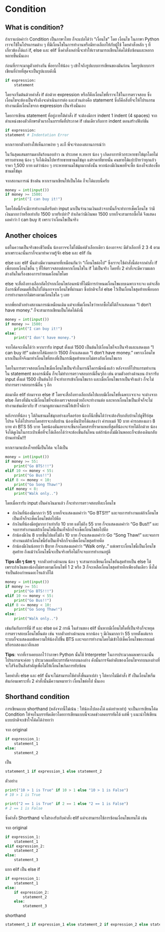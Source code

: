 # Condition

## What is condition?

ถ้าเราแปลคำว่า Condition เป็นภาษาไทย ก็จะแปลได้ว่า “เงื่อนไข” โดย เงื่อนไข ในภาษา Python เราจะใช้ในโปรแกรมต่าง ๆ ที่มีเงื่อนไขในการทำงานหรือมีทางเลือกให้กับผู้ใช้ โดยคำสั่งหลัก ๆ ที่เกี่ยวข้องได้แก่ if, else และ elif ซึ่งคำสั่งเหล่านี้จะทำให้เราสามารถเขียนโค้ดได้ซับซ้อนและหลากหลายขึ้นนั่นเอง

ก่อนที่เราจะมาดูตัวอย่างกัน พี่อยากให้น้อง ๆ เข้าใจถึงรูปแบบการเขียนของมันก่อน โดยรูปแบบการเขียนที่ง่ายที่สุดจะเป็นรูปแบบดังนี้

```python
if expression:
    statement
```

โดยจะเริ่มต้นด้วยคำสั่ง if ต่อด้วย expression หรือก็คือเงื่อนไขที่เราจะใช้ในการตรวจสอบ ซึ่งเงื่อนไขจะต้องเป็นจริงถึงจะดำเนินการต่อ และส่วนล่างคือ statement ซึ่งก็คือสิ่งที่จะให้โปรแกรมทำงานเมื่อเงื่อนไขจาก expression เป็นจริงนั่นเอง

โดยการเขียน statement ที่อยู่ภายใต้คำสั่ง if จะต้องมีการ indent 1 indent (4 spaces) จากตำแหน่งของตัวอักษรตัวแรกในบรรทัดที่ประกาศ if เช่นเดียวกับการ indent ตอนสร้างฟังก์ชัน

```python
if expression:
statement # Indentation Error
```

หากเรายกตัวอย่างให้เห็นภาพง่าย ๆ ละก็ พี่จะจำลองสถานการณ์ว่า

ในวันสุดแสนธรรมดาอันร้อนอบอ้าว ณ ประเทศ ท.ทหาร น้อง ๆ เกิดอาการหิวกระหายชาไข่มุกโดยไม่ทราบสาเหตุ น้อง ๆ จึงได้เดินไปหาร้ายขายชานมไข่มุก แต่ราคาที่ขายนั้น คนขายได้แปะป้ายว่าทุกแก้วราคา 1,500 บาท แต่ว่าน้อง ๆ กระหายขานมไข่มุกมากดังนั้น หากน้องมีเงินพอที่จะซื้อ น้องก็จะต้องซื้อชานมไข่มุก

จากสถานการณ์ ข้างต้น หากเรามาเขียนให้เป็นโค้ด ก็จะได้แบบนี้ครับ

```python
money = int(input())
if money >= 1500:
    print("I can buy it!")
```

โดยโค้ดนี้ก็จะมีการทำงานคือรับค่า input มาเป็นจำนวนเงินแล้วจากนั้นก็จะทำการเช็คเงื่อนไข ว่ามีเงินมากกว่าหรือเท่ากับ 1500 บาทรึเปล่า? ถ้าเกิดว่ามีเงินพอ 1500 บาทก็จะสามารถซื้อได้ จึงแสดงผลคำว่า I can buy it เพราะว่าเงื่อนไขเป็นจริง

## Another choices

แต่ในความเป็นจริงของชีวิตนั้น น้องอาจจะไม่ได้มีแค่ตัวเลือกเดียว น้องอาจจะ มีตัวเลือกที่ 2 3 4 ตามมาเพราะฉะนั้นเราก็จะมาทำความรู้จัก else และ elif กัน

else และ elif นั้นต่างมีความหมายที่เหมือนกันว่า “เงื่อนไขต่อไป” ซึ่งเราจะใช้คำสั่งนี้ต่อจากคำสั่ง if เพื่อบอกเงื่อนไขอื่น ๆ ที่ให้ตรวจสอบต่อหากเงื่อนไขใน if ไม่เป็นจริง โดยทั้ง 2 คำสั่งจะมีความแตกต่างกันในเรื่องของการกำหนดเงื่อนไขโดย

else จะสื่อถึงทางเลือกถัดไปจากเงื่อนไขก่อนหน้าที่ไม่มีการกำหนดเงื่อนไขแบบเฉพาะเจาะจง แต่จะสื่อถึงกรณีทั้งหมดที่เป็นไปได้นอกจากเงื่อนไขที่ผ่านมา ซึ่งปกติจะใส่ else ไว้เป็นเงื่อนไขสุดท้ายเพื่อบอกการทำงานหากไม่ตรงตามเงื่อนไขใด ๆ เลย

หากพี่ยกตัวอย่างสถาณการณ์เหมือนเดิม แต่จะเพิ่มเงื่อนไขว่าหากซื้อไม่ได้ก็จะแสดงผล “I don’t have money.” ก็จะสามารถเขียนเป็นโค้ดได้ดังนี้

```python
money = int(input())
if money >= 1500:
    print("I can buy it!")
else:
    print("I don't have money.")
```

จากโค้ดจะเห็นได้ว่า หากเรารับ input ตั้งแต่ 1500 เป็นต้นไปเงื่อนไขก็จะเป็นจริงและแสดงผล “I can buy it!” แต่หากใส่น้อยกว่า 1500  ก็จะแสดงผล “I don’t have money.” เพราะเงื่อนไขแรกเป็นเท็จจึงมาทำเงื่อนไขที่สองที่เป็นกรณีสุดท้ายหากไม่ตรงกับเงื่อนไขแรก

โดยในการตรวจสอบเงื่อนไขเมื่อเงื่อนไขเป็นจริงในกรณีใดกรณีหนึ่งแล้ว หลังจากที่โปรแกรมทำงานใน statement ของกรณีนั้น ก็จะไม่ทำการตรวจสอบกรณีอื่นๆอีก เช่น ตามตัวอย่างด้านบน ถ้าเรารับ input ตั้งแต่ 1500 เป็นต้นไป ก็จะทำการเข้าเงื่อนไขแรก และเมื่อเงื่อนไขแรกเป็นจริงแล้ว ก็จะไม่ทำการตรวจสอบกรณีอื่น ๆ อีก

ต่อมาคือ elif ย่อมาจาก else if โดยจะสื่อถึงทางเลือกถัดไปแบบมีเงื่อนไขที่เฉพาะเจาะจง จะต่างจาก else ก็ตรงที่มันจะมีเงื่อนไขที่จะต้องตรวจสอบด้วยถึงจะทำงานต่อ และหากเงื่อนไขเป็นเท็จก็จะไม่ทำงานเช่นเดียวกับ if เรามาดูสถาณการณ์ให้เข้าใจดีกว่า

หลังจากที่น้อง ๆ ได้กินชานมไข่มุกอย่างเอร็ดอร่อย น้องก็นึกขึ้นได้ว่าจะต้องรีบกลับบ้านไปดูซีรีย์สุดโปรด จึงได้ไปรอรถโดยสารจะกลับบ้าน น้องเห็นป้ายได้แสดงว่า ค่ารถเมล์ 10 บาท ค่ารถสองแถว 8 บาท ค่า BTS 55 บาท โดยน้องดันอยากจะขึ้นรถโดยสารที่ราคาแพงที่สุดที่น้องจะจ่ายได้อีกด้วย น้องจึงได้ดูเงินในกระเป๋าเพื่อที่จะได้เลือกได้ว่าจะต้องขึ้นอันไหน แต่ถ้าน้องไม่มีเงินพอละก็จะต้องเดินกลับบ้านเท่านั้น!!!

หากเรามาแปลงโจทย์นี้เป็นโค้ด จะได้เป็น

```python
money = int(input())
if money >= 55:
    print("Go BTS!!!")
elif 10 <= money < 55:
    print("Go Bus!!")
elif 8 <= money < 10:
    print("Go Song Thaw!")
elif money < 8:
    print("Walk only..")
```

โดยเมื่อเรารับ input เป็นค่าเงินมาแล้ว ก็จะทำการตรวจสอบทีละเงื่อนไข

- ถ้าเงินที่น้องมีมากกว่า 55 บาทก็จะแสดงผลคำว่า “Go BTS!!!” และจบการทำงานแต่ถ้าเงื่อนไขเป็นเท็จก็จะเช็คเงื่อนไขต่อไปคือ
- ถ้าเงินที่น้องมีอยู่มากกว่าเท่ากับ 10 บาท แต่ไม่ถึง 55 บาท ก็จะแสดงผลคำว่า “Go Bus!!” และจบการทำงานแต่ถ้าเงื่อนไขนี้เป็นเท็จอีกก็จะเช็คเงื่อนไขต่อไปคือ
- ถ้าน้องมีเงิน 8 บาทขึ้นไปแต่ไม่ถึง 10 บาท  ก็จะแสดงผลคำว่า Go “Song Thaw!” และจบการทำงานแต่ถ้าเงื่อนไขนี้ยังเป็นเท็จอีกก็จะเช็คเงื่อนไขสุดท้ายคือ
- ถ้าน้องมีเงินน้อยกว่า 8บาท  ก็จะแสดงผลคำว่า “Walk only..” แต่เพราะเงื่อนไขนี้เป็นเงื่อนไขสุดท้าย ถึงแม้ว่าเงื่อนไขนี้จะเป็นจริงหรือไม่ก็จะจบการทำงานอยู่ดี

**Tips เล็ก ๆ น้อย ๆ**: จากตัวอย่างด้านบน น้อง ๆ จะสามารถเขียนเงื่อนไขอันสุดท้ายเป็น else ได้ เพราะถ้าเงินของน้องไม่ตรงตามเงื่อนไขที่ 1 2 หรือ 3 ก็จะเหลือเงื่อนไขสุดท้ายอีกเพียงอันเดียว ซึ่งไม่จำเป็นต้องกำหนดอะไรแล้วก็ได้

```python
money = int(input())
if money >= 55:
    print("Go BTS!!!")
elif 10 <= money < 55:
    print("Go Bus!!")
elif 8 <= money < 10:
    print("Go Song Thaw!")
else:
    print("Walk only..")
```

เช่นกันกับการที่มี if และ  else แค่ 2 กรณี ในส่วนของ elif นั้นหากมีเงื่อนไขใดที่เป็นจริงก็จะหยุดการตรวจสอบเงื่อนไขอื่นต่อ เช่น จากตัวอย่างด้านบน หากน้อง ๆ มีเงินมากกว่า 55 บาทตั้งแต่แรก ระบบก็จะแสดงผลข้อความให้น้องไปขึ้น BTS เเละจบการทำงานโดยไม่เข้าไปเช็คเงื่อนไขของรถเมล์หรือรถสองแถวอีกเลย

**Tips**: จากที่เราเคยบอกไว้ว่าภาษา Python นั้นใช้ Interpreter ในการประมวลผลเพราะฉะนั้นโปรแกรมจะค่อย ๆ ประมวลผลทีละบรรทัดจากบนลงล่าง ดังนั้นการจัดลำดับของเงื่อนไขจากบนลงล่างที่จะใส่จึงเป็นสิ่งสำคัญเพื่อไม่ให้เงื่อนไขเกิดการทับซ้อน

โดยคำสั่ง else และ elif นั้นจะไม่สามารถใช้คำสั่งขึ้นมาเปล่า ๆ ได้หากไม่มีคำสั่ง if เป็นเงื่อนไขเริ่มต้นก่อนเพราะทั้ง 2 คำสั่งนั้นมีความหมายว่า เงื่อนไขต่อไป นั่นเอง

## Shorthand condition

การเขียนแบบ shorthand (หลังจากนี้ไม่เน้น : ให้น้องไปลองได้ แต่อย่าหาทำ) จะเป็นการเขียนโค้ด Condition ให้จบในบรรทัดเดียวโดยการเขียนแบบนี้จะลดช่วงลดบรรทัดได้ แต่พี่ ๆ แนะนำให้เขียนแบบปกติจะเข้าใจโค้ดได้ง่ายกว่า

จาก original

```python
if expression_1:
    statement_1
else:
    statement_2
```

เป็น

```python
statement_1 if expression_1 else statement_2
```

ตัวอย่าง

```python
print("10 > 1 is True" if 10 > 1 else "10 > 1 is False")
# 10 > 1 is True

print("2 == 1 is True" if 2 == 1 else "2 == 1 is False")
# 2 == 1 is False
```

ซึ่งคำสั่ง Shorthand จะไม่รองรับกับคำสั่ง elif แต่จะสามารถใช้การซ้อนเงื่อนไขแทนได้ เช่น

จาก original

```python
if expression_1:
    statement_1
elif expression_2:
    statement_2
else:
    statement_3
```

แยก elif เป็น else if

```python
if expression_1:
    statement_1
else:
    if expression_2:
        statement_2
    else:
        statement_3
```

shorthand

```python
statement_1 if expression_1 else statement_2 if expression_2 else statement_3
```
